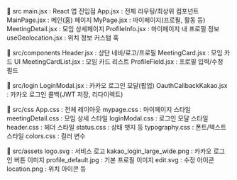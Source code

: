 📁 src
main.jsx : React 앱 진입점
App.jsx : 전체 라우팅/최상위 컴포넌트
MainPage.jsx : 메인(홈) 페이지
MyPage.jsx : 마이페이지(프로필, 활동 등)
MeetingDetail.jsx : 모임 상세페이지
ProfileInfo.jsx : 마이페이지 내 프로필 정보
useGeolocation.jsx : 위치 정보 커스텀 훅

📁 src/components
Header.jsx : 상단 네비/로고/프로필
MeetingCard.jsx : 모임 카드 UI
MeetingCardList.jsx : 모임 카드 리스트
ProfileField.jsx : 프로필 입력/수정 필드

📁 src/login
LoginModal.jsx : 카카오 로그인 모달(팝업)
OauthCallbackKakao.jsx : 카카오 로그인 콜백(JWT 저장, 리다이렉트)

📁 src/css
App.css : 전체 레이아웃
mypage.css : 마이페이지 스타일
meetingDetail.css : 모임 상세 스타일
loginModal.css : 로그인 모달 스타일
header.css : 헤더 스타일
status.css : 상태 뱃지 등
typography.css : 폰트/텍스트 스타일
colors.css : 컬러 변수

📁 src/assets
logo.svg : 서비스 로고
kakao_login_large_wide.png : 카카오 로그인 버튼 이미지
profile_default.jpg : 기본 프로필 이미지
edit.svg : 수정 아이콘
location.png : 위치 아이콘 등
